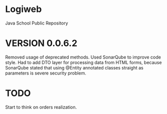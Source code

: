 # Logiweb
Java School Public Repository

# VERSION 0.0.6.2

Removed usage of deprecated methods. Used SonarQube to improve code style. Had to add DTO layer for processing data from HTML forms, because SonarQube stated that using @Entity annotated classes straight as parameters is severe security problem.

# TODO

Start to think on orders realization.